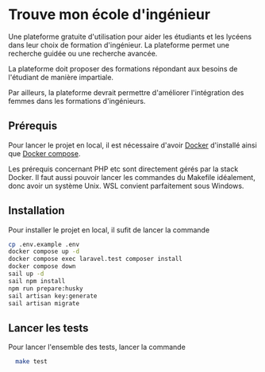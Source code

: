 # Trouve mon école d'ingénieur

Une plateforme gratuite d'utilisation pour aider les étudiants et les lycéens
dans leur choix de formation d'ingénieur. La plateforme permet une recherche
guidée ou une recherche avancée.

La plateforme doit proposer des formations répondant aux besoins de
l'étudiant de manière impartiale.

Par ailleurs, la plateforme devrait permettre d'améliorer l'intégration des
femmes dans les formations d'ingénieurs.


## Prérequis

Pour lancer le projet en local, il est nécessaire d'avoir
[Docker](https://www.docker.com/) d'installé ainsi que
[Docker compose](https://docs.docker.com/compose/install/).

Les prérequis concernant PHP etc sont directement gérés par
la stack Docker. Il faut aussi pouvoir lancer les commandes du
Makefile idéalement, donc avoir un système Unix. WSL convient parfaitement
sous Windows.
## Installation

Pour installer le projet en local, il sufit de lancer la commande

```bash
cp .env.example .env
docker compose up -d
docker compose exec laravel.test composer install
docker compose down
sail up -d
sail npm install
npm run prepare:husky
sail artisan key:generate
sail artisan migrate
```
## Lancer les tests

Pour lancer l'ensemble des tests, lancer la commande

```bash
  make test
```
